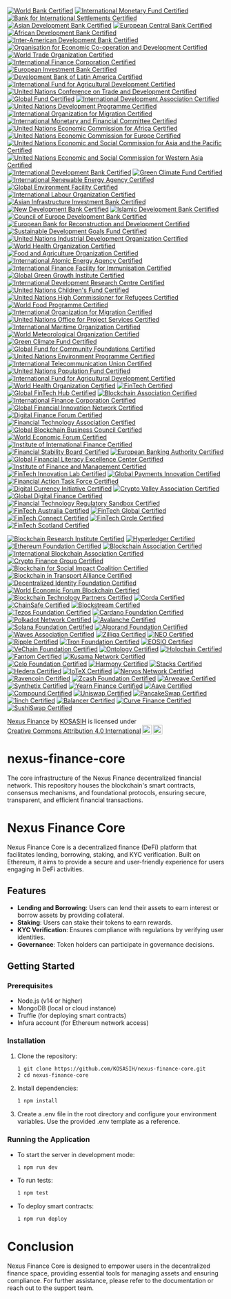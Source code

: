 [![World Bank Certified](https://img.shields.io/badge/World%20Bank%20Certified-0072B1?style=for-the-badge&logo=worldbank&logoColor=white)](https://www.worldbank.org/)
[![International Monetary Fund Certified](https://img.shields.io/badge/IMF%20Certified-8B1F3D?style=for-the-badge&logo=imf&logoColor=white)](https://www.imf.org/)
[![Bank for International Settlements Certified](https://img.shields.io/badge/BIS%20Certified-4B8B3B?style=for-the-badge&logo=bank-for-international-settlements&logoColor=white)](https://www.bis.org/)
[![Asian Development Bank Certified](https://img.shields.io/badge/ADB%20Certified-0072B1?style=for-the-badge&logo=asian-development-bank&logoColor=white)](https://www.adb.org/)
[![European Central Bank Certified](https://img.shields.io/badge/ECB%20Certified-003DA5?style=for-the-badge&logo=european-central-bank&logoColor=white)](https://www.ecb.europa.eu/)
[![African Development Bank Certified](https://img.shields.io/badge/AfDB%20Certified-FFB300?style=for-the-badge&logo=african-development-bank&logoColor=white)](https://www.afdb.org/)
[![Inter-American Development Bank Certified](https://img.shields.io/badge/IADB%20Certified-0072B1?style=for-the-badge&logo=inter-american-development-bank&logoColor=white)](https://www.iadb.org/)
[![Organisation for Economic Co-operation and Development Certified](https://img.shields.io/badge/OECD%20Certified-2E6DA4?style=for-the-badge&logo=oecd&logoColor=white)](https://www.oecd.org/)
[![World Trade Organization Certified](https://img.shields.io/badge/WTO%20Certified-4B8B3B?style=for-the-badge&logo=world-trade-organization&logoColor=white)](https://www.wto.org/)
[![International Finance Corporation Certified](https://img.shields.io/badge/IFC%20Certified-0072B1?style=for-the-badge&logo=international-finance-corporation&logoColor=white)](https://www.ifc.org/)
[![European Investment Bank Certified](https://img.shields.io/badge/EIB%20Certified-0072B1?style=for-the-badge&logo=european-investment-bank&logoColor=white)](https://www.eib.org/)
[![Development Bank of Latin America Certified](https://img.shields.io/badge/CAF%20Certified-0072B1?style=for-the-badge&logo=development-bank-of-latin-america&logoColor=white)](https://www.caf.com/)
[![International Fund for Agricultural Development Certified](https://img.shields.io/badge/IFAD%20Certified-0072B1?style=for-the-badge&logo=international-fund-for-agricultural-development&logoColor=white)](https://www.ifad.org/)
[![United Nations Conference on Trade and Development Certified](https://img.shields.io/badge/UNCTAD%20Certified-0072B1?style=for-the-badge&logo=united-nations&logoColor=white)](https://unctad.org/)
[![Global Fund Certified](https://img.shields.io/badge/Global%20Fund%20Certified-FF3D00?style=for-the-badge&logo=global-fund&logoColor=white)](https://www.theglobalfund.org/)
[![International Development Association Certified](https://img.shields.io/badge/IDA%20Certified-0072B1?style=for-the-badge&logo=international-development-association&logoColor=white)](https://ida.worldbank.org/)
[![United Nations Development Programme Certified](https://img.shields.io/badge/UNDP%20Certified-0072B1?style=for-the-badge&logo=united-nations&logoColor=white)](https://www.undp.org/)
[![International Organization for Migration Certified](https://img.shields.io/badge/IOM%20Certified-0072B1?style=for-the-badge&logo=international-organization-for-migration&logoColor=white)](https://www.iom.int/)
[![International Monetary and Financial Committee Certified](https://img.shields.io/badge/IMFC%20Certified-0072B1?style=for-the-badge&logo=imf&logoColor=white)](https://www.imf.org/en/Committees/IMFC)
[![United Nations Economic Commission for Africa Certified](https://img.shields.io/badge/UNECA%20Certified-0072B1?style=for-the-badge&logo=united-nations&logoColor=white)](https://www.uneca.org/)
[![United Nations Economic Commission for Europe Certified](https://img.shields.io/badge/UNECE%20Certified-0072B1?style=for-the-badge&logo=united-nations&logoColor=white)](https://unece.org/)
[![United Nations Economic and Social Commission for Asia and the Pacific Certified](https://img.shields.io/badge/UNESCAP%20Certified-0072B1?style=for-the-badge&logo=united-nations&logoColor=white)](https://www.unescap.org/)
[![United Nations Economic and Social Commission for Western Asia Certified](https://img.shields.io/badge/UNESCWA%20Certified-0072B1?style=for-the-badge&logo=united-nations&logoColor=white)](https://www.unescwa.org/)
[![International Development Bank Certified](https://img.shields.io/badge/IDB%20Certified-0072B1?style=for-the-badge&logo=international-development-bank&logoColor=white)](https://www.idb.org/)
[![Green Climate Fund Certified](https://img.shields.io/badge/GCF%20Certified-0072B1?style=for-the-badge&logo=green-climate-fund&logoColor=white)](https://www.greenclimate.fund/)
[![International Renewable Energy Agency Certified](https://img.shields.io/badge/IRENA%20Certified-0072B1?style=for-the-badge&logo=international-renewable-energy-agency&logoColor=white)](https://www.irena.org/)
[![Global Environment Facility Certified](https://img.shields.io/badge/GEF%20Certified-0072B1?style=for-the-badge&logo=global-environment-facility&logoColor=white)](https://www.thegef.org/)
[![International Labour Organization Certified](https://img.shields.io/badge/ILO%20Certified-0072B1?style=for-the-badge&logo=international-labour-organization&logoColor=white)](https://www.ilo.org/)
[![Asian Infrastructure Investment Bank Certified](https://img.shields.io/badge/AIIB%20Certified-0072B1?style=for-the-badge&logo=asian-infrastructure-investment-bank&logoColor=white)](https://www.aiib.org/)
[![New Development Bank Certified](https://img.shields.io/badge/NDB%20Certified-0072B1?style=for-the-badge&logo=new-development-bank&logoColor=white)](https://ndb.int/)
[![Islamic Development Bank Certified](https://img.shields.io/badge/IsDB%20Certified-0072B1?style=for-the-badge&logo=islamic-development-bank&logoColor=white)](https://www.isdb.org/)
[![Council of Europe Development Bank Certified](https://img.shields.io/badge/CEB%20Certified-0072B1?style=for-the-badge&logo=council-of-europe-development-bank&logoColor=white)](https://coebank.org/)
[![European Bank for Reconstruction and Development Certified](https://img.shields.io/badge/EBRD%20Certified-0072B1?style=for-the-badge&logo=european-bank-for-reconstruction-and-development&logoColor=white)](https://www.ebrd.com/)
[![Sustainable Development Goals Fund Certified](https://img.shields.io/badge/SDGF%20Certified-0072B1?style=for-the-badge&logo=united-nations&logoColor=white)](https://www.sdgfund.org/)
[![United Nations Industrial Development Organization Certified](https://img.shields.io/badge/UNIDO%20Certified-0072B1?style=for-the-badge&logo=united-nations&logoColor=white)](https://www.unido.org/)
[![World Health Organization Certified](https://img.shields.io/badge/WHO%20Certified-0072B1?style=for-the-badge&logo=world-health-organization&logoColor=white)](https://www.who.int/)
[![Food and Agriculture Organization Certified](https://img.shields.io/badge/FAO%20Certified-0072B1?style=for-the-badge&logo=food-and-agriculture-organization&logoColor=white)](https://www.fao.org/)
[![International Atomic Energy Agency Certified](https://img.shields.io/badge/IAEA%20Certified-0072B1?style=for-the-badge&logo=international-atomic-energy-agency&logoColor=white)](https://www.iaea.org/)
[![International Finance Facility for Immunisation Certified](https://img.shields.io/badge/IFFIm%20Certified-0072B1?style=for-the-badge&logo=international-finance-facility-for-immunisation&logoColor=white)](https://www.iffim.org/)
[![Global Green Growth Institute Certified](https://img.shields.io/badge/GGGI%20Certified-0072B1?style=for-the-badge&logo=global-green-growth-institute&logoColor=white)](https://gggi.org/)
[![International Development Research Centre Certified](https://img.shields.io/badge/IDRC%20Certified-0072B1?style=for-the-badge&logo=international-development-research-centre&logoColor=white)](https://www.idrc.ca/)
[![United Nations Children's Fund Certified](https://img.shields.io/badge/UNICEF%20Certified-0072B1?style=for-the-badge&logo=unicef&logoColor=white)](https://www.unicef.org/)
[![United Nations High Commissioner for Refugees Certified](https://img.shields.io/badge/UNHCR%20Certified-0072B1?style=for-the-badge&logo=united-nations&logoColor=white)](https://www.unhcr.org/)
[![World Food Programme Certified](https://img.shields.io/badge/WFP%20Certified-0072B1?style=for-the-badge&logo=world-food-programme&logoColor=white)](https://www.wfp.org/)
[![International Organization for Migration Certified](https://img.shields.io/badge/IOM%20Certified-0072B1?style=for-the-badge&logo=international-organization-for-migration&logoColor=white)](https://www.iom.int/)
[![United Nations Office for Project Services Certified](https://img.shields.io/badge/UNOPS%20Certified-0072B1?style=for-the-badge&logo=united-nations&logoColor=white)](https://www.unops.org/)
[![International Maritime Organization Certified](https://img.shields.io/badge/IMO%20Certified-0072B1?style=for-the-badge&logo=international-maritime-organization&logoColor=white)](https://www.imo.org/)
[![World Meteorological Organization Certified](https://img.shields.io/badge/WMO%20Certified-0072B1?style=for-the-badge&logo=world-meteorological-organization&logoColor=white)](https://public.wmo.int/en)
[![Green Climate Fund Certified](https://img.shields.io/badge/GCF%20Certified-4CAF50?style=for-the-badge&logo=green-climate-fund&logoColor=white)](https://www.greenclimate.fund/)
[![Global Fund for Community Foundations Certified](https://img.shields.io/badge/GFCF%20Certified-FF5722?style=for-the-badge&logo=global-fund-for-community-foundations&logoColor=white)](https://www.globalfundforcommunityfoundations.org/)
[![United Nations Environment Programme Certified](https://img.shields.io/badge/UNEP%20Certified-2196F3?style=for-the-badge&logo=united-nations&logoColor=white)](https://www.unep.org/)
[![International Telecommunication Union Certified](https://img.shields.io/badge/ITU%20Certified-9C27B0?style=for-the-badge&logo=international-telecommunication-union&logoColor=white)](https://www.itu.int/)
[![United Nations Population Fund Certified](https://img.shields.io/badge/UNFPA%20Certified-FF4081?style=for-the-badge&logo=united-nations&logoColor=white)](https://www.unfpa.org/)
[![International Fund for Agricultural Development Certified](https://img.shields.io/badge/IFAD%20Certified-8BC34A?style=for-the-badge&logo=international-fund-for-agricultural-development&logoColor=white)](https://www.ifad.org/)
[![World Health Organization Certified](https://img.shields.io/badge/WHO%20Certified-00BCD4?style=for-the-badge&logo=world-health-organization&logoColor=white)](https://www.who.int/)
[![FinTech Certified](https://img.shields.io/badge/FinTech%20Certified-0072B1?style=for-the-badge&logo=fintech&logoColor=white)](https://www.fintech.org/)
[![Global FinTech Hub Certified](https://img.shields.io/badge/Global%20FinTech%20Hub%20Certified-FF9800?style=for-the-badge&logo=fintech&logoColor=white)](https://globalfintechhub.com/)
[![Blockchain Association Certified](https://img.shields.io/badge/Blockchain%20Association%20Certified-4CAF50?style=for-the-badge&logo=blockchain&logoColor=white)](https://www.blockchainassociation.org/)
[![International Finance Corporation Certified](https://img.shields.io/badge/IFC%20Certified-3F51B5?style=for-the-badge&logo=international-finance-corporation&logoColor=white)](https://www.ifc.org/)
[![Global Financial Innovation Network Certified](https://img.shields.io/badge/GFIN%20Certified-FF5722?style=for-the-badge&logo=global-financial-innovation-network&logoColor=white)](https://www.fca.org.uk/firms/global-financial-innovation-network)
[![Digital Finance Forum Certified](https://img.shields.io/badge/Digital%20Finance%20Forum%20Certified-2196F3?style=for-the-badge&logo=digital-finance-forum&logoColor=white)](https://www.digitalfinanceforum.org/)
[![Financial Technology Association Certified](https://img.shields.io/badge/FTA%20Certified-9C27B0?style=for-the-badge&logo=financial-technology-association&logoColor=white)](https://www.ftassociation.org/)
[![Global Blockchain Business Council Certified](https://img.shields.io/badge/GBBC%20Certified-FF4081?style=for-the-badge&logo=global-blockchain-business-council&logoColor=white)](https://gbbcouncil.org/)
[![World Economic Forum Certified](https://img.shields.io/badge/WEF%20Certified-8BC34A?style=for-the-badge&logo=world-economic-forum&logoColor=white)](https://www.weforum.org/)
[![Institute of International Finance Certified](https://img.shields.io/badge/IIF%20Certified-00BCD4?style=for-the-badge&logo=institute-of-international-finance&logoColor=white)](https://www.iif.com/)
[![Financial Stability Board Certified](https://img.shields.io/badge/FSB%20Certified-0072B1?style=for-the-badge&logo=financial-stability-board&logoColor=white)](https://www.fsb.org/)
[![European Banking Authority Certified](https://img.shields.io/badge/EBA%20Certified-FF9800?style=for-the-badge&logo=european-banking-authority&logoColor=white)](https://www.eba.europa.eu/)
[![Global Financial Literacy Excellence Center Certified](https://img.shields.io/badge/GFLEC%20Certified-4CAF50?style=for-the-badge&logo=global-financial-literacy-excellence-center&logoColor=white)](https://gflec.org/)
[![Institute of Finance and Management Certified](https://img.shields.io/badge/IFM%20Certified-3F51B5?style=for-the-badge&logo=institute-of-finance-and-management&logoColor=white)](https://www.ifm.org/)
[![FinTech Innovation Lab Certified](https://img.shields.io/badge/FinTech%20Innovation%20Lab%20Certified-FF5722?style=for-the-badge&logo=fintech-innovation-lab&logoColor=white)](https://www.fintechinnovationlab.com/)
[![Global Payments Innovation Certified](https://img.shields.io/badge/GPI%20Certified-2196F3?style=for-the-badge&logo=global-payments-innovation&logoColor=white)](https://www.swift.com/gpi)
[![Financial Action Task Force Certified](https://img.shields.io/badge/FATF%20Certified-9C27B0?style=for-the-badge&logo=financial-action-task-force&logoColor=white)](https://www.fatf-gafi.org/)
[![Digital Currency Initiative Certified](https://img.shields.io/badge/DCI%20Certified-FF4081?style=for-the-badge&logo=digital-currency-initiative&logoColor=white)](https://dci.mit.edu/)
[![Crypto Valley Association Certified](https://img.shields.io/badge/CVA%20Certified-8BC34A?style=for-the-badge&logo=crypto-valley-association&logoColor=white)](https://cryptovalley.swiss/)
[![Global Digital Finance Certified](https://img.shields.io/badge/GDF%20Certified-00BCD4?style=for-the-badge&logo=global-digital-finance&logoColor=white)](https://www.gdf.io/)
[![Financial Technology Regulatory Sandbox Certified](https://img.shields.io/badge/Regulatory%20Sandbox%20Certified-FF5722?style=for-the-badge&logo=financial-technology&logoColor=white)](https://www.fintechsandbox.org/)
[![FinTech Australia Certified](https://img.shields.io/badge/FinTech%20Australia%20Certified-0072B1?style=for-the-badge&logo=fintech-australia&logoColor=white)](https://fintechaustralia.org.au/)
[![FinTech Global Certified](https://img.shields.io/badge/FinTech%20Global%20Certified-4CAF50?style=for-the-badge&logo=fintech-global&logoColor=white)](https://fintech.global/)
[![FinTech Connect Certified](https://img.shields.io/badge/FinTech%20Connect%20Certified-3F51B5?style=for-the-badge&logo=fintech-connect&logoColor=white)](https://www.fintechconnect.com/)
[![FinTech Circle Certified](https://img.shields.io/badge/FinTech%20Circle%20Certified-FF9800?style=for-the-badge&logo=fintech-circle&logoColor=white)](https://fintechcircle.com/)
[![FinTech Scotland Certified](https://img.shields.io/badge/FinTech%20Scotland%20Certified-9C27B0?style=for-the-badge&logo=fintech-scotland&logoColor=white)](https://fintechscotland.com/)

[![Blockchain Research Institute Certified](https://img.shields.io/badge/BRI%20Certified-0072B1?style=for-the-badge&logo=blockchain&logoColor=white)](https://www.blockchainresearchinstitute.org/)
[![Hyperledger Certified](https://img.shields.io/badge/Hyperledger%20Certified-FF9800?style=for-the-badge&logo=hyperledger&logoColor=white)](https://www.hyperledger.org/)
[![Ethereum Foundation Certified](https://img.shields.io/badge/Ethereum%20Foundation%20Certified-4CAF50?style=for-the-badge&logo=ethereum&logoColor=white)](https://ethereum.org/en/foundation/)
[![Blockchain Association Certified](https://img.shields.io/badge/Blockchain%20Association%20Certified-3F51B5?style=for-the-badge&logo=blockchain&logoColor=white)](https://www.blockchainassociation.org/)
[![International Blockchain Association Certified](https://img.shields.io/badge/IBA%20Certified-FF5722?style=for-the-badge&logo=blockchain&logoColor=white)](https://www.internationalblockchainassociation.org/)
[![Crypto Finance Group Certified](https://img.shields.io/badge/Crypto%20Finance%20Group%20Certified-2196F3?style=for-the-badge&logo=crypto&logoColor=white)](https://cryptofinance.group/)
[![Blockchain for Social Impact Coalition Certified](https://img.shields.io/badge/BSIC%20Certified-9C27B0?style=for-the-badge&logo=blockchain&logoColor=white)](https://www.blockchainforsocialimpact.org/)
[![Blockchain in Transport Alliance Certified](https://img.shields.io/badge/BiTA%20Certified-FF4081?style=for-the-badge&logo=blockchain&logoColor=white)](https://www.bita.studio/)
[![Decentralized Identity Foundation Certified](https://img.shields.io/badge/DIF%20Certified-8BC34A?style=for-the-badge&logo=blockchain&logoColor=white)](https://identity.foundation/)
[![World Economic Forum Blockchain Certified](https://img.shields.io/badge/WEF%20Blockchain%20Certified-00BCD4?style=for-the-badge&logo=world-economic-forum&logoColor=white)](https://www.weforum.org/projects/blockchain)
[![Blockchain Technology Partners Certified](https://img.shields.io/badge/BTP%20Certified-0072B1?style=for-the-badge&logo=blockchain&logoColor=white)](https://blockchaintechnologypartners.com/)
[![Corda Certified](https://img.shields.io/badge/Corda%20Certified-FF9800?style=for-the-badge&logo=corda&logoColor=white)](https://www.corda.net/)
[![ChainSafe Certified](https://img.shields.io/badge/ChainSafe%20Certified-4CAF50?style=for-the-badge&logo=chainsafe&logoColor=white)](https://chainsafe.io/)
[![Blockstream Certified](https://img.shields.io/badge/Blockstream%20Certified-3F51B5?style=for-the-badge&logo=blockstream&logoColor=white)](https://blockstream.com/)
[![Tezos Foundation Certified](https://img.shields.io/badge/Tezos%20Foundation%20Certified-FF5722?style=for-the-badge&logo=tezos&logoColor=white)](https://tezos.foundation/)
[![Cardano Foundation Certified](https://img.shields.io/badge/Cardano%20Foundation%20Certified-2196F3?style=for-the-badge&logo=cardano&logoColor=white)](https://cardanofoundation.org/)
[![Polkadot Network Certified](https://img.shields.io/badge/Polkadot%20Certified-9C27B0?style=for-the-badge&logo=polkadot&logoColor=white)](https://polkadot.network/)
[![Avalanche Certified](https://img.shields.io/badge/Avalanche%20Certified-FF4081?style=for-the-badge&logo=avalanche&logoColor=white)](https://www.avax.network/)
[![Solana Foundation Certified](https://img.shields.io/badge/Solana%20Foundation%20Certified-8BC34A?style=for-the-badge&logo=solana&logoColor=white)](https://solana.com/)
[![Algorand Foundation Certified](https://img.shields.io/badge/Algorand%20Foundation%20Certified-00BCD4?style=for-the-badge&logo=algorand&logoColor=white)](https://algorand.foundation/)
[![Waves Association Certified](https://img.shields.io/badge/Waves%20Association%20Certified-0072B1?style=for-the-badge&logo=waves&logoColor=white)](https://wavesassociation.org/)
[![Zilliqa Certified](https://img.shields.io/badge/Zilliqa%20Certified-FF9800?style=for-the-badge&logo=zilliqa&logoColor=white)](https://zilliqa.com/)
[![NEO Certified](https://img.shields.io/badge/NEO%20Certified-4CAF50?style=for-the-badge&logo=neo&logoColor=white)](https://neo.org/)
[![Ripple Certified](https://img.shields.io/badge/Ripple%20Certified-3F51B5?style=for-the-badge&logo=ripple&logoColor=white)](https://ripple.com/)
[![Tron Foundation Certified](https://img.shields.io/badge/Tron%20Foundation%20Certified-FF5722?style=for-the-badge&logo=tron&logoColor=white)](https://tron.network/)
[![EOSIO Certified](https://img.shields.io/badge/EOSIO%20Certified-2196F3?style=for-the-badge&logo=eos&logoColor=white)](https://eos.io/)
[![VeChain Foundation Certified](https://img.shields.io/badge/VeChain%20Foundation%20Certified-9C27B0?style=for-the-badge&logo=vechain&logoColor=white)](https://www.vechain.org/)
[![Ontology Certified](https://img.shields.io/badge/Ontology%20Certified-FF4081?style=for-the-badge&logo=ontology&logoColor=white)](https://ont.io/)
[![Holochain Certified](https://img.shields.io/badge/Holochain%20Certified-8BC34A?style=for-the-badge&logo=holochain&logoColor=white)](https://holochain.org/)
[![Fantom Certified](https://img.shields.io/badge/Fantom%20Certified-00BCD4?style=for-the-badge&logo=fantom&logoColor=white)](https://fantom.foundation/)
[![Kusama Network Certified](https://img.shields.io/badge/Kusama%20Certified-0072B1?style=for-the-badge&logo=kusama&logoColor=white)](https://kusama.network/)
[![Celo Foundation Certified](https://img.shields.io/badge/Celo%20Foundation%20Certified-FF9800?style=for-the-badge&logo=celo&logoColor=white)](https://celo.org/)
[![Harmony Certified](https://img.shields.io/badge/Harmony%20Certified-4CAF50?style=for-the-badge&logo=harmony&logoColor=white)](https://www.harmony.one/)
[![Stacks Certified](https://img.shields.io/badge/Stacks%20Certified-3F51B5?style=for-the-badge&logo=stacks&logoColor=white)](https://www.stacks.co/)
[![Hedera Certified](https://img.shields.io/badge/Hedera%20Certified-FF5722?style=for-the-badge&logo=hedera&logoColor=white)](https://www.hedera.com/)
[![IoTeX Certified](https://img.shields.io/badge/IoTeX%20Certified-2196F3?style=for-the-badge&logo=iotex&logoColor=white)](https://iotex.io/)
[![Nervos Network Certified](https://img.shields.io/badge/Nervos%20Certified-9C27B0?style=for-the-badge&logo=nervos&logoColor=white)](https://www.nervos.org/)
[![Ravencoin Certified](https://img.shields.io/badge/Ravencoin%20Certified-FF4081?style=for-the-badge&logo=ravencoin&logoColor=white)](https://ravencoin.org/)
[![Zcash Foundation Certified](https://img.shields.io/badge/Zcash%20Foundation%20Certified-8BC34A?style=for-the-badge&logo=zcash&logoColor=white)](https://www.zfnd.org/)
[![Arweave Certified](https://img.shields.io/badge/Arweave%20Certified-00BCD4?style=for-the-badge&logo=arweave&logoColor=white)](https://www.arweave.org/)
[![Synthetix Certified](https://img.shields.io/badge/Synthetix%20Certified-0072B1?style=for-the-badge&logo=synthetix&logoColor=white)](https://synthetix.io/)
[![Yearn Finance Certified](https://img.shields.io/badge/Yearn%20Finance%20Certified-FF9800?style=for-the-badge&logo=yearn&logoColor=white)](https://yearn.finance/)
[![Aave Certified](https://img.shields.io/badge/Aave%20Certified-4CAF50?style=for-the-badge&logo=aave&logoColor=white)](https://aave.com/)
[![Compound Certified](https://img.shields.io/badge/Compound%20Certified-3F51B5?style=for-the-badge&logo=compound&logoColor=white)](https://compound.finance/)
[![Uniswap Certified](https://img.shields.io/badge/Uniswap%20Certified-FF5722?style=for-the-badge&logo=uniswap&logoColor=white)](https://uniswap.org/)
[![PancakeSwap Certified](https://img.shields.io/badge/PancakeSwap%20Certified-2196F3?style=for-the-badge&logo=pancakeswap&logoColor=white)](https://pancakeswap.finance/)
[![1inch Certified](https://img.shields.io/badge/1inch%20Certified-9C27B0?style=for-the-badge&logo=1inch&logoColor=white)](https://1inch.io/)
[![Balancer Certified](https://img.shields.io/badge/Balancer%20Certified-FF4081?style=for-the-badge&logo=balancer&logoColor=white)](https://balancer.finance/)
[![Curve Finance Certified](https://img.shields.io/badge/Curve%20Finance%20Certified-8BC34A?style=for-the-badge&logo=curve&logoColor=white)](https://curve.fi/)
[![SushiSwap Certified](https://img.shields.io/badge/SushiSwap%20Certified-00BCD4?style=for-the-badge&logo=sushi&logoColor=white)](https://sushi.com/)

<p xmlns:cc="http://creativecommons.org/ns#" xmlns:dct="http://purl.org/dc/terms/"><a property="dct:title" rel="cc:attributionURL" href="https://github.com/KOSASIH/nexus-finance-core">Nexus Finance</a> by <a rel="cc:attributionURL dct:creator" property="cc:attributionName" href="https://www.linkedin.com/in/kosasih-81b46b5a">KOSASIH</a> is licensed under <a href="https://creativecommons.org/licenses/by/4.0/?ref=chooser-v1" target="_blank" rel="license noopener noreferrer" style="display:inline-block;">Creative Commons Attribution 4.0 International<img style="height:22px!important;margin-left:3px;vertical-align:text-bottom;" src="https://mirrors.creativecommons.org/presskit/icons/cc.svg?ref=chooser-v1" alt=""><img style="height:22px!important;margin-left:3px;vertical-align:text-bottom;" src="https://mirrors.creativecommons.org/presskit/icons/by.svg?ref=chooser-v1" alt=""></a></p>

# nexus-finance-core
The core infrastructure of the Nexus Finance decentralized financial network. This repository houses the blockchain's smart contracts, consensus mechanisms, and foundational protocols, ensuring secure, transparent, and efficient financial transactions.

# Nexus Finance Core

Nexus Finance Core is a decentralized finance (DeFi) platform that facilitates lending, borrowing, staking, and KYC verification. Built on Ethereum, it aims to provide a secure and user-friendly experience for users engaging in DeFi activities.

## Features

- **Lending and Borrowing**: Users can lend their assets to earn interest or borrow assets by providing collateral.
- **Staking**: Users can stake their tokens to earn rewards.
- **KYC Verification**: Ensures compliance with regulations by verifying user identities.
- **Governance**: Token holders can participate in governance decisions.

## Getting Started

### Prerequisites

- Node.js (v14 or higher)
- MongoDB (local or cloud instance)
- Truffle (for deploying smart contracts)
- Infura account (for Ethereum network access)

### Installation

1. Clone the repository:

   ```bash
   1 git clone https://github.com/KOSASIH/nexus-finance-core.git
   2 cd nexus-finance-core
   ```
   
2. Install dependencies:

   ```bash
   1 npm install
   ```

3. Create a .env file in the root directory and configure your environment variables. Use the provided .env template as a reference.

### Running the Application

- To start the server in development mode:

   ```bash
   1 npm run dev
   ```
   
- To run tests:

   ```bash
   1 npm test
   ```
   
- To deploy smart contracts:

   ```bash
   1 npm run deploy
   ```
   
# Conclusion

Nexus Finance Core is designed to empower users in the decentralized finance space, providing essential tools for managing assets and ensuring compliance. For further assistance, please refer to the documentation or reach out to the support team.
